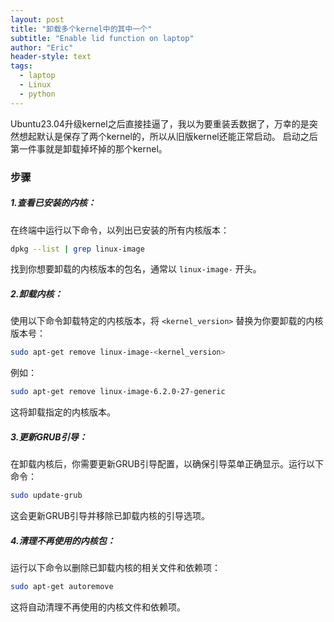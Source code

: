 ```yaml
---
layout: post
title: "卸载多个kernel中的其中一个"
subtitle: "Enable lid function on laptop"
author: "Eric"
header-style: text
tags:
  - laptop
  - Linux
  - python
---
```






Ubuntu23.04升级kernel之后直接挂逼了，我以为要重装丢数据了，万幸的是突然想起默认是保存了两个kernel的，所以从旧版kernel还能正常启动。 启动之后第一件事就是卸载掉坏掉的那个kernel。



### 步骤



##### 1.查看已安装的内核：

在终端中运行以下命令，以列出已安装的所有内核版本：

```bash
dpkg --list | grep linux-image
```

找到你想要卸载的内核版本的包名，通常以 `linux-image-` 开头。



##### 2.卸载内核：

   使用以下命令卸载特定的内核版本，将 `<kernel_version>` 替换为你要卸载的内核版本号：

   ```bash
   sudo apt-get remove linux-image-<kernel_version>
   ```

   例如：

   ```bash
   sudo apt-get remove linux-image-6.2.0-27-generic
   ```

   这将卸载指定的内核版本。



##### 3.更新GRUB引导：

   在卸载内核后，你需要更新GRUB引导配置，以确保引导菜单正确显示。运行以下命令：

   ```bash
   sudo update-grub
   ```

   这会更新GRUB引导并移除已卸载内核的引导选项。



##### 4.清理不再使用的内核包：

   运行以下命令以删除已卸载内核的相关文件和依赖项：

   ```bash
   sudo apt-get autoremove
   ```

   这将自动清理不再使用的内核文件和依赖项。
